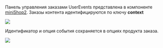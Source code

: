 Панель управления заказами UserEvents представлена в компоненте [miniShop2][020103].
Заказы контента идентифицируются по ключу **context**

[![](https://file.modx.pro/files/b/e/c/bec372efc0d99bdbd326b44cf9950142s.jpg)](https://file.modx.pro/files/b/e/c/bec372efc0d99bdbd326b44cf9950142.jpg)

Идентификатор и опция события сохраняется в опциях продукта заказа.

[![](https://file.modx.pro/files/5/b/e/5be8ad9bdc844869bee3483f4c06b732s.jpg)](https://file.modx.pro/files/5/b/e/5be8ad9bdc844869bee3483f4c06b732.jpg)


[020103]: /ru/01_Компоненты/02_miniShop2/01_Интерфейс/03_Заказы.md
[020104]: /ru/01_Компоненты/02_miniShop2/01_Интерфейс/04_Настройки.md